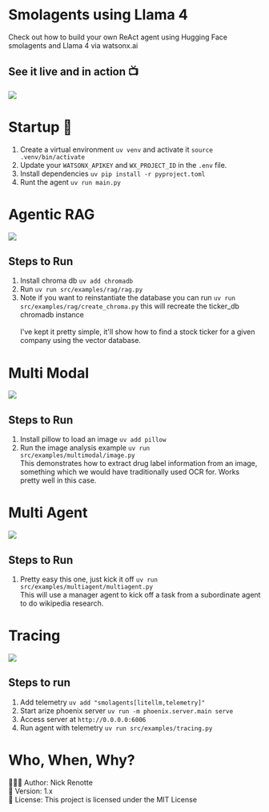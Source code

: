 # Smolagents using Llama 4
Check out how to build your own ReAct agent using Hugging Face smolagents and Llama 4 via watsonx.ai

## See it live and in action 📺
<img src="https://i.imgur.com/QMeKC8F.gif"/>

# Startup 🚀
1. Create a virtual environment `uv venv` and activate it `source .venv/bin/activate`
2. Update your `WATSONX_APIKEY` and `WX_PROJECT_ID` in the `.env` file.
3. Install dependencies `uv pip install -r pyproject.toml`
4. Runt the agent `uv run main.py`

# Agentic RAG
<img src="https://i.imgur.com/8WlekfU.gif"/>

## Steps to Run
1. Install chroma db `uv add chromadb`
2. Run `uv run src/examples/rag/rag.py`
3. Note if you want to reinstantiate the database you can run `uv run src/examples/rag/create_chroma.py` this will recreate the ticker_db chromadb instance  </br> </br>
I've kept it pretty simple, it'll show how to find a stock ticker for a given company using the vector database. 

# Multi Modal
<img src="https://i.imgur.com/UATj5Mv.gif"/>

## Steps to Run
1. Install pillow to load an image `uv add pillow`
2. Run the image analysis example `uv run src/examples/multimodal/image.py`  </br>
This demonstrates how to extract drug label information from an image, something which we would have traditionally used OCR for. Works pretty well in this case.

# Multi Agent
<img src="https://i.imgur.com/sLGftx3.gif"/>

## Steps to Run
1. Pretty easy this one, just kick it off `uv run src/examples/multiagent/multiagent.py` </br>
This will use a manager agent to kick off a task from a subordinate agent to do wikipedia research.

# Tracing 
<img src="https://i.imgur.com/YasWC80.gif"/>

## Steps to run 
1. Add telemetry `uv add "smolagents[litellm,telemetry]"`
2. Start arize phoenix server `uv run -m phoenix.server.main serve`
3. Access server at `http://0.0.0.0:6006`
4. Run agent with telemetry `uv run src/examples/tracing.py`

# Who, When, Why?

👨🏾‍💻 Author: Nick Renotte <br />
📅 Version: 1.x<br />
📜 License: This project is licensed under the MIT License </br>
